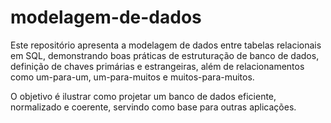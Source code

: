 # modelagem-de-dados
Este repositório apresenta a modelagem de dados entre tabelas relacionais em SQL, demonstrando boas práticas de estruturação de banco de dados, definição de chaves primárias e estrangeiras, além de relacionamentos como um-para-um, um-para-muitos e muitos-para-muitos.

O objetivo é ilustrar como projetar um banco de dados eficiente, normalizado e coerente, servindo como base para outras aplicações.
